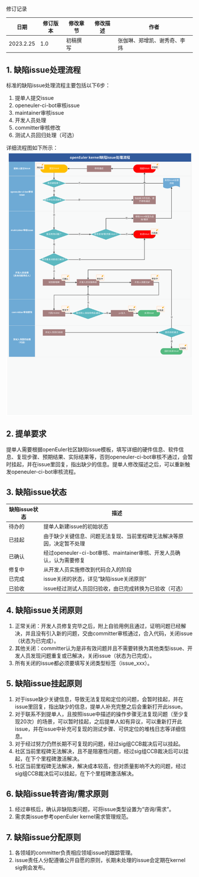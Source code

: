 修订记录

| 日期      | 修订版本 | 修改章节 | 修改描述 | 作者                         |
| --------- | -------- | -------- | -------- | ---------------------------- |
| 2023.2.25 | 1.0      | 初稿撰写 |          | 张伽琳、郑增凯、谢秀奇、李炜 |

## 1. 缺陷issue处理流程

标准的缺陷issue处理流程主要包括以下6步：

1. 提单人提交issue
2. openeuler-ci-bot审核issue
3. maintainer审核issue
4. 开发人员处理
5. committer审核修改
6. 测试人员回归处理（可选）

详细流程图如下所示：
![1677231775696](images/image-202302251677231775696.svg)

## 2. 提单要求

提单人需要根据openEuler社区缺陷issue模板，填写详细的硬件信息、软件信息、复现步骤、预期结果、实际结果等，否则openeuler-ci-bot审核不通过，会暂时挂起，并在issue里回复，指出缺少的信息。提单人修改描述之后，可以重新触发openeuler-ci-bot审核流程。

## 3. 缺陷issue状态

| 缺陷issue状态 | 描述                                                                   |
| ------------- | ---------------------------------------------------------------------- |
| 待办的        | 提单人新建issue的初始状态                                              |
| 已挂起        | 由于缺少关键信息、问题无法复现、当前里程碑无法解决等原因，决定暂不处理 |
| 已确认        | 经过openeuler-ci-bot审核、maintainer审核、开发人员确认，认为需要修复   |
| 修复中        | 从开发人员实施修改到代码合入的阶段                                     |
| 已完成        | issue关闭的状态，详见“缺陷issue关闭原则”                             |
| 已验收        | issue经过测试人员回归验收，由已完成转换为已验收（可选）                |

## 4. 缺陷issue关闭原则

1. 正常关闭：开发人员修复完毕之后，附上自验用例且通过，证明问题已经解决，并且没有引入新的问题，交由committer审核通过，合入代码，关闭issue（状态为已完成）。
2. 其他关闭：committer认为是非有效问题并且不需要转换为其他类型issue、开发人员发现问题重复或已解决，关闭issue（状态为已完成）。
3. 所有关闭的issue都必须要填写关闭类型标签（issue_xxx）。

## 5. 缺陷issue挂起原则

1. 对于issue缺少关键信息，导致无法复现和定位的问题，会暂时挂起，并在issue里回复，指出缺少的信息，提单人补充完整之后会重新打开此issue。
2. 对于联系不到提单人，且按照issue中描述的操作步骤无法复现问题（至少复现20次）的场景，可以暂时挂起，之后提单人如有异议，可以重新打开此issue，并在issue中补充可复现的测试步骤、可供定位的堆栈日志等详细信息。
3. 对于经过努力仍然长期不可复现的问题，经过sig组CCB裁决后可以挂起。
4. 社区当前里程碑无法解决，且不是阻塞性问题，经过sig组CCB裁决后可以挂起，在下个里程碑激活解决。
5. 社区当前里程碑无法解决，解决成本较高，但对质量影响不大的问题，经过sig组CCB裁决后可以挂起，在下个里程碑激活解决。

## 6. 缺陷issue转咨询/需求原则

1. 经过审核后，确认非缺陷类问题，可将issue类型设置为“咨询/需求”。
2. 需求类issue参考openEuler kernel需求管理规范。

## 7. 缺陷issue分配原则

1. 各领域的committer负责相应领域issue的跟踪管理。
2. issue责任人分配遵循公开自愿的原则，长期未处理的issue会定期在kernel sig例会发布。

